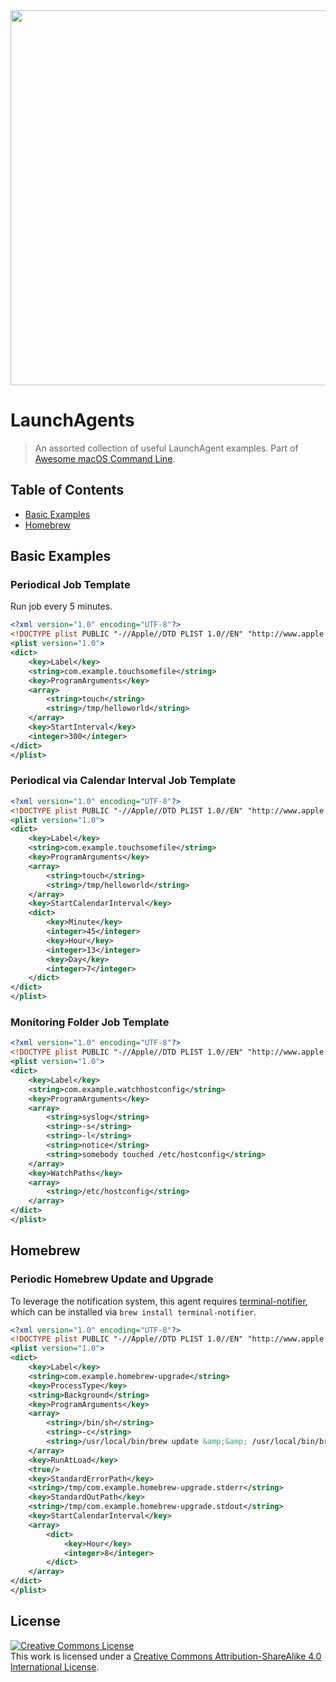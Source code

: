 <img src="https://git.herrbischoff.com/awesome-macos-command-line/plain/assets/logo.svg" width="600">

# LaunchAgents

> An assorted collection of useful LaunchAgent examples. Part of [Awesome macOS Command Line](https://git.herrbischoff.com/awesome-macos-command-line/).

## Table of Contents

- [Basic Examples](#basic-examples)
- [Homebrew](#homebrew)

## Basic Examples

### Periodical Job Template
Run job every 5 minutes.
```xml
<?xml version="1.0" encoding="UTF-8"?>
<!DOCTYPE plist PUBLIC "-//Apple//DTD PLIST 1.0//EN" "http://www.apple.com/DTDs/PropertyList-1.0.dtd">
<plist version="1.0">
<dict>
    <key>Label</key>
    <string>com.example.touchsomefile</string>
    <key>ProgramArguments</key>
    <array>
        <string>touch</string>
        <string>/tmp/helloworld</string>
    </array>
    <key>StartInterval</key>
    <integer>300</integer>
</dict>
</plist>
```

### Periodical via Calendar Interval Job Template
```xml
<?xml version="1.0" encoding="UTF-8"?>
<!DOCTYPE plist PUBLIC "-//Apple//DTD PLIST 1.0//EN" "http://www.apple.com/DTDs/PropertyList-1.0.dtd">
<plist version="1.0">
<dict>
    <key>Label</key>
    <string>com.example.touchsomefile</string>
    <key>ProgramArguments</key>
    <array>
        <string>touch</string>
        <string>/tmp/helloworld</string>
    </array>
    <key>StartCalendarInterval</key>
    <dict>
        <key>Minute</key>
        <integer>45</integer>
        <key>Hour</key>
        <integer>13</integer>
        <key>Day</key>
        <integer>7</integer>
    </dict>
</dict>
</plist>
```

### Monitoring Folder Job Template
```xml
<?xml version="1.0" encoding="UTF-8"?>
<!DOCTYPE plist PUBLIC "-//Apple//DTD PLIST 1.0//EN" "http://www.apple.com/DTDs/PropertyList-1.0.dtd">
<plist version="1.0">
<dict>
    <key>Label</key>
    <string>com.example.watchhostconfig</string>
    <key>ProgramArguments</key>
    <array>
        <string>syslog</string>
        <string>-s</string>
        <string>-l</string>
        <string>notice</string>
        <string>somebody touched /etc/hostconfig</string>
    </array>
    <key>WatchPaths</key>
    <array>
        <string>/etc/hostconfig</string>
    </array>
</dict>
</plist>
```


## Homebrew

### Periodic Homebrew Update and Upgrade
To leverage the notification system, this agent requires [terminal-notifier](https://github.com/julienXX/terminal-notifier), which can be installed via `brew install terminal-notifier`.
```xml
<?xml version="1.0" encoding="UTF-8"?>
<!DOCTYPE plist PUBLIC "-//Apple//DTD PLIST 1.0//EN" "http://www.apple.com/DTDs/PropertyList-1.0.dtd">
<plist version="1.0">
<dict>
    <key>Label</key>
    <string>com.example.homebrew-upgrade</string>
    <key>ProcessType</key>
    <string>Background</string>
    <key>ProgramArguments</key>
    <array>
        <string>/bin/sh</string>
        <string>-c</string>
        <string>/usr/local/bin/brew update &amp;&amp; /usr/local/bin/brew upgrade &amp;&amp; /usr/local/bin/terminal-notifier -title 'Homebrew Upgrader' -message 'Homebrew upgraded!' -appIcon http://cdn.curvve.com/wp-content/uploads/2013/09/homebrew_osx_logo.png</string>
    </array>
    <key>RunAtLoad</key>
    <true/>
    <key>StandardErrorPath</key>
    <string>/tmp/com.example.homebrew-upgrade.stderr</string>
    <key>StandardOutPath</key>
    <string>/tmp/com.example.homebrew-upgrade.stdout</string>
    <key>StartCalendarInterval</key>
    <array>
        <dict>
            <key>Hour</key>
            <integer>8</integer>
        </dict>
    </array>
</dict>
</plist>
```


## License

<a rel="license" href="http://creativecommons.org/licenses/by-sa/4.0/"><img alt="Creative Commons License" style="border-width:0" src="https://i.creativecommons.org/l/by-sa/4.0/88x31.png" /></a><br />This work is licensed under a <a rel="license" href="http://creativecommons.org/licenses/by-sa/4.0/">Creative Commons Attribution-ShareAlike 4.0 International License</a>.

